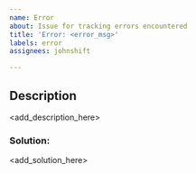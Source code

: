 ```yaml
---
name: Error
about: Issue for tracking errors encountered
title: 'Error: <error_msg>'
labels: error
assignees: johnshift

---
```


## Description
<add_description_here>

### Solution:
<add_solution_here>
